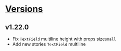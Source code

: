 # [Versions](https://github.com/Tracktor/design-system/releases)

## v1.22.0
- Fix `TextField` multiline height with props size`small`
- Add new stories `TextField` multiline 
